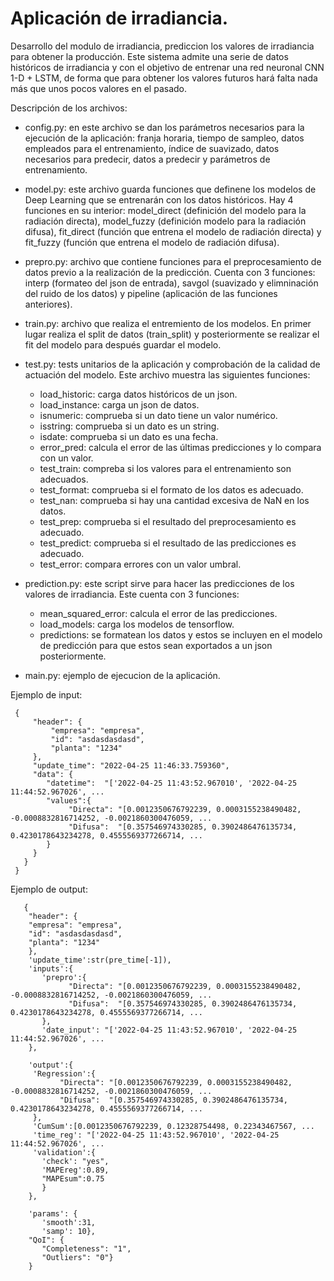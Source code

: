 # Aplicación de irradiancia.

Desarrollo del modulo de irradiancia, prediccion los valores de irradiancia para obtener la producción. Este sistema admite una serie de datos históricos de irradiancia y con el objetivo de entrenar una red neuronal CNN 1-D + LSTM, de forma que para obtener los valores futuros hará falta nada más que unos pocos valores en el pasado.   


Descripción de los archivos:

* config.py: en este archivo se dan los parámetros necesarios para la ejecución de la aplicación: franja horaria, tiempo de sampleo, datos empleados para el entrenamiento, índice de suavizado, datos necesarios para predecir, datos a predecir y parámetros de entrenamiento.

* model.py: este archivo guarda funciones que definene los modelos de Deep Learning que se entrenarán con los datos históricos. Hay 4 funciones en su interior: model_direct (definición del modelo para la radiación directa), model_fuzzy (definición modelo para la radiación difusa), fit_direct (función que entrena el modelo de radiación directa) y fit_fuzzy (función que entrena el modelo de radiación difusa).

* prepro.py: archivo que contiene funciones para el preprocesamiento de datos previo a la realización de la predicción. Cuenta con 3 funciones: interp (formateo del json de entrada), savgol (suavizado y elimninación del ruido de los datos) y pipeline (aplicación de las funciones anteriores).

* train.py: archivo que realiza el entremiento de los modelos. En primer lugar realiza el split de datos (train_split) y posteriormente se realizar el fit del modelo para después guardar el modelo.

* test.py: tests unitarios de la aplicación y comprobación de la calidad de actuación del modelo. Este archivo muestra las siguientes funciones:
  * load_historic: carga datos históricos de un json.
  * load_instance: carga un json de datos.
  * isnumeric: comprueba si un dato tiene un valor numérico.
  * isstring: comprueba si un dato es un string.
  * isdate: comprueba si un dato es una fecha.
  * error_pred: calcula el error de las últimas predicciones y lo compara con un valor.
  * test_train: compreba si los valores para el entrenamiento son adecuados.
  * test_format: comprueba si el formato de los datos es adecuado.
  * test_nan: comprueba si hay una cantidad excesiva de NaN en los datos.
  * test_prep: comprueba si el resultado del preprocesamiento es adecuado.
  * test_predict: comprueba si el resultado de las predicciones es adecuado.
  * test_error: compara errores con un valor umbral.

* prediction.py: este script sirve para hacer las predicciones de los valores de irradiancia. Este cuenta con 3 funciones:
  
  * mean_squared_error: calcula el error de las predicciones.
  * load_models: carga los modelos de tensorflow.
  * predictions: se formatean los datos y estos se incluyen en el modelo de predicción para que estos sean exportados a un json posteriormente.

* main.py: ejemplo de ejecucion de la aplicación.



Ejemplo de input:

     {
         "header": {
             "empresa": "empresa",
             "id": "asdasdasdasd",
             "planta": "1234"
         },
         "update_time": "2022-04-25 11:46:33.759360",
         "data": {
            "datetime":  "['2022-04-25 11:43:52.967010', '2022-04-25 11:44:52.967026', ...
            "values":{
                 "Directa": "[0.0012350676792239, 0.0003155238490482, -0.0008832816714252, -0.0021860300476059, ...
                 "Difusa":  "[0.357546974330285, 0.3902486476135734, 0.4230178643234278, 0.4555569377266714, ... 
            }
         }
       }
     }


Ejemplo de output:


       {
        "header": {
        "empresa": "empresa",
        "id": "asdasdasdasd",
        "planta": "1234"
        },
        'update_time':str(pre_time[-1]),
        'inputs':{
           'prepro':{
                 "Directa": "[0.0012350676792239, 0.0003155238490482, -0.0008832816714252, -0.0021860300476059, ...
                 "Difusa":  "[0.357546974330285, 0.3902486476135734, 0.4230178643234278, 0.4555569377266714, ... 
           },
           'date_input': "['2022-04-25 11:43:52.967010', '2022-04-25 11:44:52.967026', ...
        },

        'output':{
         'Regression':{
               "Directa": "[0.0012350676792239, 0.0003155238490482, -0.0008832816714252, -0.0021860300476059, ...
               "Difusa":  "[0.357546974330285, 0.3902486476135734, 0.4230178643234278, 0.4555569377266714, ... 
         },
         'CumSum':[0.0012350676792239, 0.12328754498, 0.22343467567, ...
         'time_reg': "['2022-04-25 11:43:52.967010', '2022-04-25 11:44:52.967026', ...
         'validation':{
           'check': "yes",
           'MAPEreg':0.89,
           "MAPEsum":0.75
           }
        },

        'params': {
           'smooth':31,
           'samp': 10},
        "QoI": {
           "Completeness": "1",
           "Outliers": "0"}
        }




